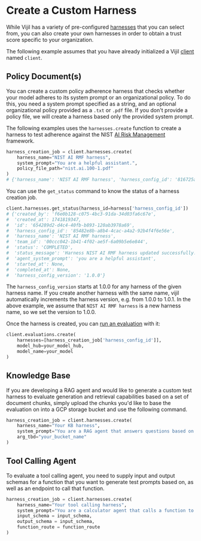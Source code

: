 # Create a Custom Harness

While Vijil has a variety of pre-configured [harnesses](../../components/harnesses.md) that you can select from, you can also create your own harnesses in order to obtain a trust score specific to your organization.

The following example assumes that you have already initialized a Vijil [client](run-your-first-test.md) named `client`.

## Policy Document(s)

You can create a custom policy adherence harness that checks whether your model adheres to its system prompt or an organizational policy. To do this, you need a system prompt specified as a string, and an optional organizational policy provided as a `.txt` or `.pdf` file. If you don't provide a policy file, we will create a harness based only the provided system prompt.

The following examples uses the `harnesses.create` function to create a harness to test adherence against the NIST [AI Risk Management](https://nvlpubs.nist.gov/nistpubs/ai/nist.ai.100-1.pdf) framework.

```python
harness_creation_job = client.harnesses.create(
    harness_name="NIST AI RMF harness",
    system_prompt="You are a helpful assistant.", 
    policy_file_path="nist.ai.100-1.pdf"
)
# {'harness_name': 'NIST AI RMF harness', 'harness_config_id': '816725ab-c101-4380-b8d4-92fcc367cf6d', 'status': 'CREATED'}
```

You can use the `get_status` command to know the status of a harness creation job.

```python
client.harnesses.get_status(harness_id=harness['harness_config_id'])
# {'created_by': 'f6e0b128-c075-4bc3-91da-34d03fa6c67e',
#  'created_at': 1741819347,
#  'id': '654289d2-d4c4-40fb-b893-120ab3978a69',
#  'harness_config_id': '85482e8b-a8b4-4cac-a4a2-92b4f4f6e56e',
#  'harness_name': 'NIST AI RMF harness',
#  'team_id': '00ccc042-1b41-4f02-ae5f-6a09b5e6e844',
#  'status': 'COMPLETED',
#  'status_message': 'Harness NIST AI RMF harness updated successfully!',
#  'agent_system_prompt': 'you are a helpful assistant',
#  'started_at': None,
#  'completed_at': None,
#  'harness_config_version': '1.0.0'}
```

The `harness_config_version` starts at 1.0.0 for any harness of the given harness name. If you create another harness with the same name, vijil automatically increments the harness version, e.g. from 1.0.0 to 1.0.1. In the above example, we assume that `NIST AI RMF harness` is a new harness name, so we set the version to 1.0.0.

Once the harness is created, you can [run an evaluation](evaluations.md#create-an-evaluation) with it:

```python
client.evaluations.create(
    harnesses=[harness_creation_job['harness_config_id']],
    model_hub=your_model_hub,
    model_name=your_model
)
```

## Knowledge Base
If you are developing a RAG agent and would like to generate a custom test harness to evaluate generation and retrieval capabilities based on a set of document chunks, simply upload the chunks you'd like to base the evaluation on into a GCP storage bucket and use the following command.

```python
harness_creation_job = client.harnesses.create(
    harness_name="Your KB harness",
    system_prompt="You are a RAG agent that answers questions based on a knowledge base.", 
    arg_tbd="your_bucket_name"
)
```

## Tool Calling Agent
To evaluate a tool calling agent, you need to supply input and output schemas for a function that you want to generate test prompts based on, as well as an endpoint to call that function.

```python
harness_creation_job = client.harnesses.create(
    harness_name="Your tool calling harness",
    system_prompt="You are a calculator agent that calls a function to calculate the sum of two numbers.", 
    input_schema = input_schema,
    output_schema = input_schema,
    function_route = function_route
)
```